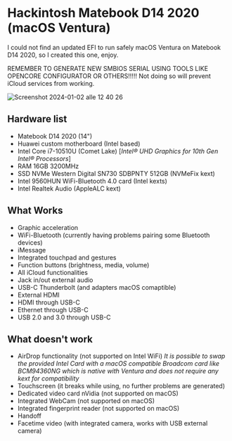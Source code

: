 # Hackintosh Matebook D14 2020 (macOS Ventura)

I could not find an updated EFI to run safely macOS Ventura on Matebook D14 2020, so I created this one, enjoy.

REMEMBER TO GENERATE NEW SMBIOS SERIAL USING TOOLS LIKE OPENCORE CONFIGURATOR OR OTHERS!!!!!
Not doing so will prevent iCloud services from working.

![Screenshot 2024-01-02 alle 12 40 26](https://github.com/Rallo00/Hackintosh-MatebookD14-2020-Ventura/assets/106067524/5d3eb91e-cf25-493b-95eb-cbf7247cb608)

## Hardware list
* Matebook D14 2020 (14")
* Huawei custom motherboard (Intel based)
* Intel Core i7-10510U (Comet Lake) [_Intel® UHD Graphics for 10th Gen Intel® Processors_]
* RAM 16GB 3200MHz
* SSD NVMe Western Digital SN730 SDBPNTY 512GB (NVMeFix kext)
* Intel 9560HUN WiFi-Bluetooth 4.0 card (Intel kexts)
* Intel Realtek Audio (AppleALC kext)

## What Works
* Graphic acceleration
* WiFi-Bluetooth (currently having problems pairing some Bluetooth devices)
* iMessage
* Integrated touchpad and gestures
* Function buttons (brightness, media, volume)
* All iCloud functionalities
* Jack in/out external audio
* USB-C Thunderbolt (and adapters macOS comaptible)
* External HDMI
* HDMI through USB-C
* Ethernet through USB-C
* USB 2.0 and 3.0 through USB-C

## What doesn't work
* AirDrop functionality (not supported on Intel WiFi)
  _It is possible to swap the provided Intel Card with a macOS compatible Broadcom card like BCM94360NG which is native with Ventura and does not require any kext for compatibility_
* Touchscreen (it breaks while using, no further problems are generated)
* Dedicated video card nVidia (not supported on macOS)
* Integrated WebCam (not supported on macOS)
* Integrated fingerprint reader (not supported on macOS)
* Handoff
* Facetime video (with integrated camera, works with USB external camera)
